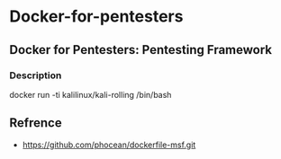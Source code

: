 # Docker-for-pentesters
## Docker for Pentesters: Pentesting Framework

### Description

docker run -ti kalilinux/kali-rolling /bin/bash



## Refrence 
- https://github.com/phocean/dockerfile-msf.git